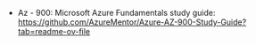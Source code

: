 * Az - 900: Microsoft Azure Fundamentals study guide: https://github.com/AzureMentor/Azure-AZ-900-Study-Guide?tab=readme-ov-file